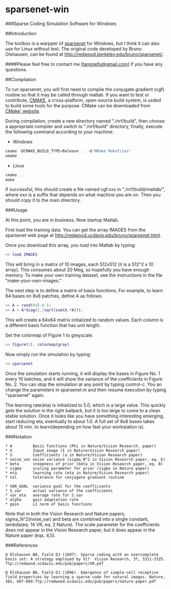 sparsenet-win
=============
###Sparse Coding Simulation Software for Windows

##Introduction

The toolbox is a warpper of [sparsenet](http://redwood.berkeley.edu/bruno/sparsenet/) for Windows, but I think it can also use for Linux without test. The original code developed by Bruno Olshausen, can be found at http://redwood.berkeley.edu/bruno/sparsenet/.

####Please feel free to contact me [tanggefu@gmail.com] if you have any questions.

##Compilation

To run sparsenet, you will first need to compile the conjugate gradient (cgf) routine so that it may be called through matlab. If you want to test or contribute, [CMAKE](http://www.cmake.org), a cross-platform, open-source build system, is usded to build some tools for the purpose. CMake can be downloaded from [CMake' website](http://www.cmake.org/cmake/resources/software.html).

During compilation, create a new directory named "./nrf/build", then choose a appropriate compiler and switch to "./nrf/build" directory, finally, execute the following command according to your machine:

* Windows

```cpp
cmake -DCMAKE_BUILD_TYPE=Release .. -G"NMake Makefiles"
nmake
```

* Linux

```cpp
cmake ..
make
```

If successful, this should create a file named cgf.xxx in "./nrf/build/matlab/", where xxx is a suffix that depends on what machine you are on. Then you should copy it to the main directory.

###Usage

At this point, you are in business. Now startup Matlab.

First load the training data.  You can get the array IMAGES from the sparsenet web page at http://redwood.ucdavis.edu/bruno/sparsenet.html.

Once you download this array, you load into Matlab by typing:

```matlab
>> load IMAGES
```

This will bring in a matrix of 10 images, each 512x512 (it is a 512^2 x 10 array).  This consumes about 20 Meg, so hopefully you have enough memory.  To make your own training dataset, see the instructions in the file "make-your-own-images."

The next step is to define a matrix of basis functions, For example, to learn 64 bases on 8x8 patches, define A as follows:

```matlab
>> A = rand(64)-0.5;
>> A = A*diag(1./sqrt(sum(A.*A)));
```

This will create a 64x64 matrix initialized to random values. Each column is a different basis function that has unit length.

Set the colormap of Figure 1 to greyscale:

```matlab
>> figure(1), colormap(gray)
```

Now simply run the simulation by typing:

```matlab
>> sparsenet
```

Once the simulation starts running, it will display the bases in Figure No. 1 every 10 batches, and it will show the variance of the coefficients in Figure No. 2.  You can stop the simulation at any point by typing control-c.  You an change the parameters in sparsenet.m and then resume execution by typing "sparsenet" again.

The learning rate(eta) is initialized to 5.0, which is a large value. This quickly gets the solution in the right ballpark, but it is too large to come to a clean stable solution.  Once it looks like you have something interesting emerging, start reducing eta, eventually to about 1.0. A full set of 8x8 bases takes about 15 min. to learn(depending on how fast your workstation is).

###Notation

```
* A         Basis functions (Phi in Nature/Vision Research. paper)
* X         Input image (I in Nature/Vision Research paper)
* S         Coefficients (a in Nature/Vision Research paper)
* noise_var noise variance (sigma_N^2 in Vision Research paper, eq. 6)
* beta      steepness of prior (beta in Vision Research paper, eq. 8)
* sigma     scaling parameter for prior (sigma in Nature paper)
* eta       learning rate (eta in Nature/Vision Research paper)
* tol       tolerance for conjugate gradient routine
```

```
* VAR_GOAL  variance goal for the coefficients
* S_var     actual variance of the coefficients
* var_eta   average rate for S_var
* alpha     gain adaptation rate
* gain      L2 norm of basis functions
```

Note that in both the Vision Research and Nature papers, sigma_N^2(noise_var) and beta are combined into a single constant, lambda(eq. 14 VR, eq. 2 Nature).  The scale parameter for the coefficients does not appear in the Vision Research paper, but it does appear in the Nature paper (eqs. 4,5).


###References

```
@ Olshausen BA, Field DJ (1997). Sparse coding with an overcomplete basis set: A strategy employed by V1?  Vision Research, 37, 3311-3325. ftp://redwood.ucdavis.edu/pub/papers/VR.pdf

@ Olshausen BA, Field DJ (1996). Emergence of simple-cell receptive field properties by learning a sparse code for natural images. Nature, 381, 607-609.ftp://redwood.ucdavis.edu/pub/papers/nature-paper.pdf
```
